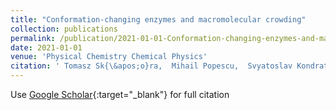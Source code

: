 ```yaml
---
title: "Conformation-changing enzymes and macromolecular crowding"
collection: publications
permalink: /publication/2021-01-01-Conformation-changing-enzymes-and-macromolecular-crowding
date: 2021-01-01
venue: 'Physical Chemistry Chemical Physics'
citation: ' Tomasz Sk{\&apos;o}ra,  Mihail Popescu,  Svyatoslav Kondrat, &quot;Conformation-changing enzymes and macromolecular crowding.&quot; Physical Chemistry Chemical Physics, 2021.'
---
```

Use [Google Scholar](https://scholar.google.com/scholar?q=Conformation+changing+enzymes+and+macromolecular+crowding){:target="_blank"} for full citation